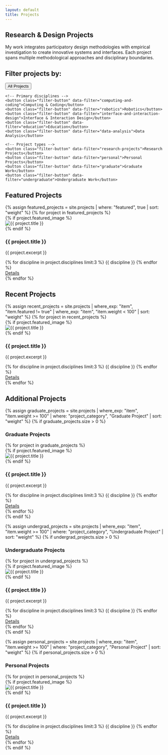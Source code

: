 ```yaml
---
layout: default
title: Projects
---
```


<section class="page-header">
  <h1 class="page-title">Research & Design Projects</h1>
  <p class="page-subtitle">My work integrates participatory design methodologies with empirical investigation to create innovative systems and interfaces. Each project spans multiple methodological approaches and disciplinary boundaries.</p>
</section>

<section class="filter-controls">
  <h2 class="filter-title">Filter projects by:</h2>
  <div class="filter-options">
    <button class="filter-button active" data-filter="all">All Projects</button>
    
    <!-- Primary disciplines -->
    <button class="filter-button" data-filter="computing-and-coding">Computing & Coding</button>
    <button class="filter-button" data-filter="robotics">Robotics</button>
    <button class="filter-button" data-filter="interface-and-interaction-design">Interface & Interaction Design</button>
    <button class="filter-button" data-filter="education">Education</button>
    <button class="filter-button" data-filter="data-analysis">Data Analysis</button>
    
    <!-- Project types -->
    <button class="filter-button" data-filter="research-projects">Research Projects</button>
    <button class="filter-button" data-filter="personal">Personal Projects</button>
    <button class="filter-button" data-filter="graduate">Graduate Work</button>
    <button class="filter-button" data-filter="undergraduate">Undergraduate Work</button>
  </div>
</section>

<!-- Featured Projects Section -->
<h2 class="section-title">Featured Projects</h2>
<div class="project-grid">
  {% assign featured_projects = site.projects | where: "featured", true | sort: "weight" %}
  {% for project in featured_projects %}
  <div class="project-card" data-category="{% for discipline in project.disciplines %}{{ discipline | downcase | replace: ' ', '-' | replace: '&', 'and' }} {% endfor %} {% for type in project.project_type %}{{ type | downcase | replace: ' ', '-' | replace: '&', 'and' }} {% endfor %}">
    {% if project.featured_image %}
    <div class="project-image-container">
      <img src="{{ project.featured_image }}" alt="{{ project.title }}" class="project-image">
    </div>
    {% endif %}
    <div class="project-content">
      <h3 class="project-title">{{ project.title }}</h3>
      <p class="project-description">{{ project.excerpt }}</p>
      <div class="tag-container">
        {% for discipline in project.disciplines limit:3 %}
        <span class="tag">{{ discipline }}</span>
        {% endfor %}
      </div>
      <a href="{{ project.url }}" class="project-link">Details</a>
    </div>
  </div>
  {% endfor %}
</div>

<!-- Recent Projects Section -->
<h2 class="section-title">Recent Projects</h2>
<div class="project-grid">
  {% assign recent_projects = site.projects | where_exp: "item", "item.featured != true" | where_exp: "item", "item.weight < 100" | sort: "weight" %}
  {% for project in recent_projects %}
  <div class="project-card" data-category="{% for discipline in project.disciplines %}{{ discipline | downcase | replace: ' ', '-' | replace: '&', 'and' }} {% endfor %} {% for type in project.project_type %}{{ type | downcase | replace: ' ', '-' | replace: '&', 'and' }} {% endfor %}">
    {% if project.featured_image %}
    <div class="project-image-container">
      <img src="{{ project.featured_image }}" alt="{{ project.title }}" class="project-image">
    </div>
    {% endif %}
    <div class="project-content">
      <h3 class="project-title">{{ project.title }}</h3>
      <p class="project-description">{{ project.excerpt }}</p>
      <div class="tag-container">
        {% for discipline in project.disciplines limit:3 %}
        <span class="tag">{{ discipline }}</span>
        {% endfor %}
      </div>
      <a href="{{ project.url }}" class="project-link">Details</a>
    </div>
  </div>
  {% endfor %}
</div>

<!-- Additional Projects Section -->
<h2 class="section-title">Additional Projects</h2>

<!-- Group projects by category -->
<div class="project-categories">
  <!-- Graduate Projects -->
  {% assign graduate_projects = site.projects | where_exp: "item", "item.weight >= 100" | where: "project_category", "Graduate Project" | sort: "weight" %}
  {% if graduate_projects.size > 0 %}
  <h3 class="category-heading">Graduate Projects</h3>
  <div class="project-grid">
    {% for project in graduate_projects %}
    <div class="project-card" data-category="{% for discipline in project.disciplines %}{{ discipline | downcase | replace: ' ', '-' | replace: '&', 'and' }} {% endfor %} {% for type in project.project_type %}{{ type | downcase | replace: ' ', '-' | replace: '&', 'and' }} {% endfor %}">
      {% if project.featured_image %}
      <div class="project-image-container">
        <img src="{{ project.featured_image }}" alt="{{ project.title }}" class="project-image">
      </div>
      {% endif %}
      <div class="project-content">
        <h3 class="project-title">{{ project.title }}</h3>
        <p class="project-description">{{ project.excerpt }}</p>
        <div class="tag-container">
          {% for discipline in project.disciplines limit:3 %}
          <span class="tag">{{ discipline }}</span>
          {% endfor %}
        </div>
        <a href="{{ project.url }}" class="project-link">Details</a>
      </div>
    </div>
    {% endfor %}
  </div>
  {% endif %}
  
  <!-- Undergraduate Projects -->
  {% assign undergrad_projects = site.projects | where_exp: "item", "item.weight >= 100" | where: "project_category", "Undergraduate Project" | sort: "weight" %}
  {% if undergrad_projects.size > 0 %}
  <h3 class="category-heading">Undergraduate Projects</h3>
  <div class="project-grid">
    {% for project in undergrad_projects %}
    <div class="project-card" data-category="{% for discipline in project.disciplines %}{{ discipline | downcase | replace: ' ', '-' | replace: '&', 'and' }} {% endfor %} {% for type in project.project_type %}{{ type | downcase | replace: ' ', '-' | replace: '&', 'and' }} {% endfor %}">
      {% if project.featured_image %}
      <div class="project-image-container">
        <img src="{{ project.featured_image }}" alt="{{ project.title }}" class="project-image">
      </div>
      {% endif %}
      <div class="project-content">
        <h3 class="project-title">{{ project.title }}</h3>
        <p class="project-description">{{ project.excerpt }}</p>
        <div class="tag-container">
          {% for discipline in project.disciplines limit:3 %}
          <span class="tag">{{ discipline }}</span>
          {% endfor %}
        </div>
        <a href="{{ project.url }}" class="project-link">Details</a>
      </div>
    </div>
    {% endfor %}
  </div>
  {% endif %}
  
  <!-- Personal Projects -->
  {% assign personal_projects = site.projects | where_exp: "item", "item.weight >= 100" | where: "project_category", "Personal Project" | sort: "weight" %}
  {% if personal_projects.size > 0 %}
  <h3 class="category-heading">Personal Projects</h3>
  <div class="project-grid">
    {% for project in personal_projects %}
    <div class="project-card" data-category="{% for discipline in project.disciplines %}{{ discipline | downcase | replace: ' ', '-' | replace: '&', 'and' }} {% endfor %} {% for type in project.project_type %}{{ type | downcase | replace: ' ', '-' | replace: '&', 'and' }} {% endfor %}">
      {% if project.featured_image %}
      <div class="project-image-container">
        <img src="{{ project.featured_image }}" alt="{{ project.title }}" class="project-image">
      </div>
      {% endif %}
      <div class="project-content">
        <h3 class="project-title">{{ project.title }}</h3>
        <p class="project-description">{{ project.excerpt }}</p>
        <div class="tag-container">
          {% for discipline in project.disciplines limit:3 %}
          <span class="tag">{{ discipline }}</span>
          {% endfor %}
        </div>
        <a href="{{ project.url }}" class="project-link">Details</a>
      </div>
    </div>
    {% endfor %}
  </div>
  {% endif %}
</div>

<script>
  document.addEventListener('DOMContentLoaded', function() {
    const filterButtons = document.querySelectorAll('.filter-button');
    const projectCards = document.querySelectorAll('.project-card');
    
    filterButtons.forEach(button => {
      button.addEventListener('click', function() {
        // Remove active class from all buttons
        filterButtons.forEach(btn => btn.classList.remove('active'));
        
        // Add active class to clicked button
        this.classList.add('active');
        
        // Get filter value
        const filterValue = this.getAttribute('data-filter');
        
        // Filter projects
        projectCards.forEach(card => {
          if (filterValue === 'all' || card.getAttribute('data-category').includes(filterValue)) {
            card.style.display = 'block';
          } else {
            card.style.display = 'none';
          }
        });
      });
    });
  });
</script>
